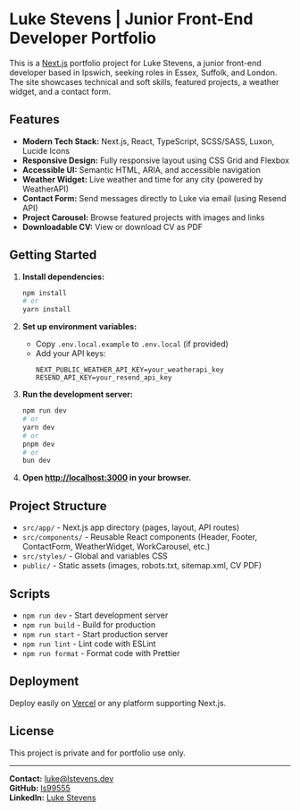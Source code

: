 # Luke Stevens | Junior Front-End Developer Portfolio

This is a [Next.js](https://nextjs.org) portfolio project for Luke Stevens, a junior front-end developer based in Ipswich, seeking roles in Essex, Suffolk, and London. The site showcases technical and soft skills, featured projects, a weather widget, and a contact form.

## Features

- **Modern Tech Stack:** Next.js, React, TypeScript, SCSS/SASS, Luxon, Lucide Icons
- **Responsive Design:** Fully responsive layout using CSS Grid and Flexbox
- **Accessible UI:** Semantic HTML, ARIA, and accessible navigation
- **Weather Widget:** Live weather and time for any city (powered by WeatherAPI)
- **Contact Form:** Send messages directly to Luke via email (using Resend API)
- **Project Carousel:** Browse featured projects with images and links
- **Downloadable CV:** View or download CV as PDF

## Getting Started

1. **Install dependencies:**
   ```bash
   npm install
   # or
   yarn install
   ```

2. **Set up environment variables:**
   - Copy `.env.local.example` to `.env.local` (if provided)
   - Add your API keys:
     ```
     NEXT_PUBLIC_WEATHER_API_KEY=your_weatherapi_key
     RESEND_API_KEY=your_resend_api_key
     ```

3. **Run the development server:**
   ```bash
   npm run dev
   # or
   yarn dev
   # or
   pnpm dev
   # or
   bun dev
   ```

4. **Open [http://localhost:3000](http://localhost:3000) in your browser.**

## Project Structure

- `src/app/` - Next.js app directory (pages, layout, API routes)
- `src/components/` - Reusable React components (Header, Footer, ContactForm, WeatherWidget, WorkCarousel, etc.)
- `src/styles/` - Global and variables CSS
- `public/` - Static assets (images, robots.txt, sitemap.xml, CV PDF)

## Scripts

- `npm run dev` - Start development server
- `npm run build` - Build for production
- `npm run start` - Start production server
- `npm run lint` - Lint code with ESLint
- `npm run format` - Format code with Prettier

## Deployment

Deploy easily on [Vercel](https://vercel.com/) or any platform supporting Next.js.

## License

This project is private and for portfolio use only.

---

**Contact:** [luke@lstevens.dev](mailto:luke@lstevens.dev)  
**GitHub:** [ls99555](https://github.com/ls99555)  
**LinkedIn:** [Luke Stevens](https://www.linkedin.com/in/luke-stevens-a117bab5/)
